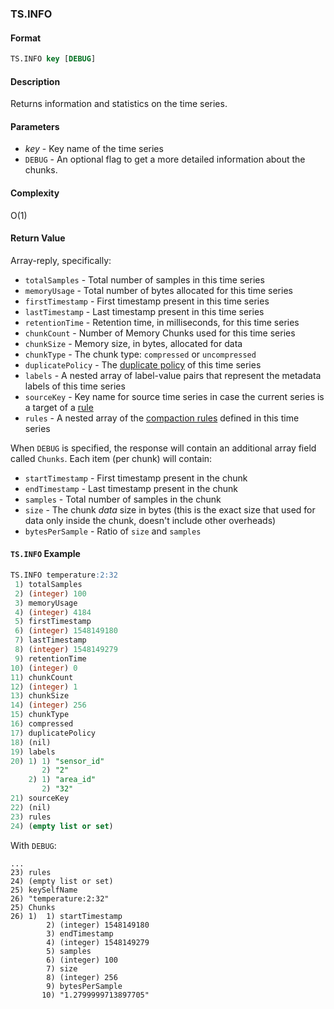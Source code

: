 ### TS.INFO

#### Format
```sql
TS.INFO key [DEBUG]
```

#### Description

Returns information and statistics on the time series.

#### Parameters

* _key_ - Key name of the time series
* `DEBUG` - An optional flag to get a more detailed information about the chunks.

#### Complexity

O(1)

#### Return Value

Array-reply, specifically:

* `totalSamples` - Total number of samples in this time series
* `memoryUsage` - Total number of bytes allocated for this time series
* `firstTimestamp` - First timestamp present in this time series
* `lastTimestamp` - Last timestamp present in this time series
* `retentionTime` - Retention time, in milliseconds, for this time series
* `chunkCount` - Number of Memory Chunks used for this time series
* `chunkSize` - Memory size, in bytes, allocated for data
* `chunkType` - The chunk type: `compressed` or `uncompressed`
* `duplicatePolicy` - The [duplicate policy](https://redis.io/docs/stack/timeseries/configuration/#duplicate_policy) of this time series
* `labels` - A nested array of label-value pairs that represent the metadata labels of this time series
* `sourceKey` - Key name for source time series in case the current series is a target of a [rule](#tscreaterule)
* `rules` - A nested array of the [compaction rules](https://redis.io/commands/ts.createrule/) defined in this time series

When `DEBUG` is specified, the response will contain an additional array field called `Chunks`.
Each item (per chunk) will contain:
* `startTimestamp` - First timestamp present in the chunk
* `endTimestamp` - Last timestamp present in the chunk
* `samples` - Total number of samples in the chunk
* `size` - The chunk *data* size in bytes (this is the exact size that used for data only inside the chunk, 
  doesn't include other overheads)
* `bytesPerSample` - Ratio of `size` and `samples`

#### `TS.INFO` Example

```sql
TS.INFO temperature:2:32
 1) totalSamples
 2) (integer) 100
 3) memoryUsage
 4) (integer) 4184
 5) firstTimestamp
 6) (integer) 1548149180
 7) lastTimestamp
 8) (integer) 1548149279
 9) retentionTime
10) (integer) 0
11) chunkCount
12) (integer) 1
13) chunkSize
14) (integer) 256
15) chunkType
16) compressed
17) duplicatePolicy
18) (nil)
19) labels
20) 1) 1) "sensor_id"
       2) "2"
    2) 1) "area_id"
       2) "32"
21) sourceKey
22) (nil)
23) rules
24) (empty list or set)
```

With `DEBUG`:
```
...
23) rules
24) (empty list or set)
25) keySelfName
26) "temperature:2:32"
25) Chunks
26) 1)  1) startTimestamp
        2) (integer) 1548149180
        3) endTimestamp
        4) (integer) 1548149279
        5) samples
        6) (integer) 100
        7) size
        8) (integer) 256
        9) bytesPerSample
       10) "1.2799999713897705"
```
